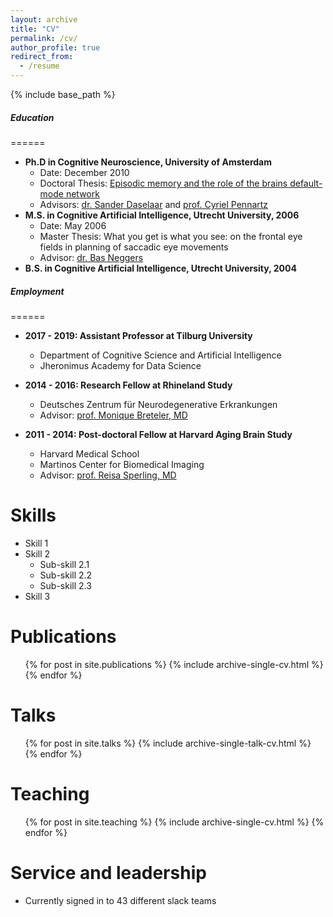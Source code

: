 ```yaml
---
layout: archive
title: "CV"
permalink: /cv/
author_profile: true
redirect_from:
  - /resume
---
```


{% include base_path %}

##### Education
======
* __Ph.D in Cognitive Neuroscience, University of Amsterdam__
    * Date: December 2010
    * Doctoral Thesis: [Episodic memory and the role of the brains default-mode network](https://dare.uva.nl/personal/pure/en/publications/episodic-memory-and-the-role-of-the-brains-defaultmode-network(32743c30-4c79-4faf-a1f2-cc4f77e6e29f).html)
    * Advisors: [dr. Sander Daselaar](https://scholar.google.nl/citations?user=5qXFOGgAAAAJ&hl=nl) and [prof. Cyriel Pennartz](https://scholar.google.nl/citations?user=9YosOMoAAAAJ&hl=nl)
* __M.S. in Cognitive Artificial Intelligence, Utrecht University, 2006__
    * Date: May 2006
    * Master Thesis: What you get is what you see: on the frontal eye fields in planning of saccadic eye movements
    * Advisor: [dr. Bas Neggers](https://scholar.google.com/citations?user=narWEUwAAAAJ&hl=en)
* __B.S. in Cognitive Artificial Intelligence, Utrecht University, 2004__

##### Employment
======
* __2017 - 2019: Assistant Professor at Tilburg University__
  * Department of Cognitive Science and Artificial Intelligence
  * Jheronimus Academy for Data Science 

* __2014 - 2016: Research Fellow at Rhineland Study__
  * Deutsches Zentrum für Neurodegenerative Erkrankungen
  * Advisor: [prof. Monique Breteler, MD](https://www.dzne.de/en/research/research-areas/population-health-sciences/forschungsgruppen/breteler/curriculum-vitae/)
  
* __2011 - 2014: Post-doctoral Fellow at Harvard Aging Brain Study__ 
  * Harvard Medical School 
  * Martinos Center for Biomedical Imaging
  * Advisor: [prof. Reisa Sperling, MD](https://www.nmr.mgh.harvard.edu/user/5647)
  


Skills
======
* Skill 1
* Skill 2
  * Sub-skill 2.1
  * Sub-skill 2.2
  * Sub-skill 2.3
* Skill 3

Publications
======
  <ul>{% for post in site.publications %}
    {% include archive-single-cv.html %}
  {% endfor %}</ul>
  
Talks
======
  <ul>{% for post in site.talks %}
    {% include archive-single-talk-cv.html %}
  {% endfor %}</ul>
  
Teaching
======
  <ul>{% for post in site.teaching %}
    {% include archive-single-cv.html %}
  {% endfor %}</ul>
  
Service and leadership
======
* Currently signed in to 43 different slack teams
